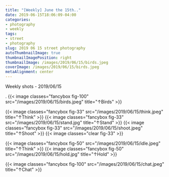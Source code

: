 ```yaml
---
title: "[Weekly] June the 15th.."
date: 2019-06-15T18:06:09-04:00
categories:
- photography
- weekly
tags:
- street
- photography
slug: 2019 06 15 street photography
autoThumbnailImage: true
thumbnailImagePosition: right
thumbnailImage: /images/2019/06/15/birds.jpeg
coverImage: /images/2019/06/15/birds.jpeg
metaAlignment: center
---
```


Weekly shots - 2019/06/15
<!--more-->

.
{{< image classes="fancybox fig-100" src="/images/2019/06/15/birds.jpeg"  title="↑Birds" >}}

{{< image classes="fancybox fig-33" src="/images/2019/06/15/think.jpeg"  title="↑Think" >}}
{{< image classes="fancybox fig-33" src="/images/2019/06/15/stand.jpg"  title="↑Stand" >}}
{{< image classes="fancybox fig-33" src="/images/2019/06/15/shoot.jpeg"  title="↑Shoot" >}}
{{< image classes="clear fig-33" >}}

{{< image classes="fancybox fig-50" src="/images/2019/06/15/idle.jpeg"  title="↑Think" >}}
{{< image classes="fancybox fig-50" src="/images/2019/06/15/hold.jpg"  title="↑Hold" >}}

{{< image classes="fancybox fig-100" src="/images/2019/06/15/chat.jpeg"  title="↑Chat" >}}